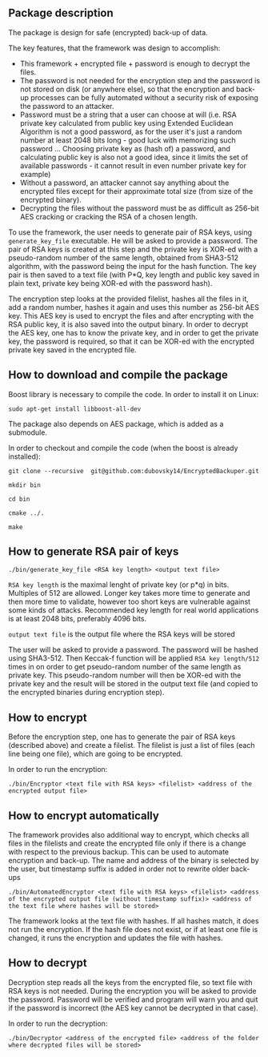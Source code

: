 

Package description
---------------------
The package is design for safe (encrypted) back-up of data.

The key features, that the framework was design to accomplish:

* This framework + encrypted file + password is enough to decrypt the files.
* The password is not needed for the encryption step and the password is not stored on disk (or anywhere else), so that the encryption and back-up processes can be fully automated without a security risk of exposing the password to an attacker.
* Password must be a string that a user can choose at will (i.e. RSA private key calculated from public key using Extended Euclidean Algorithm is not a good password, as for the user it's just a random number at least 2048 bits long - good luck with memorizing such password ... Choosing private key as (hash of) a password, and calculating public key is also not a good idea, since it limits the set of available passwords - it cannot result in even number private key for example)
* Without a password, an attacker cannot say anything about the encrypted files except for their approximate total size (from size of the encrypted binary).
* Decrypting the files without the password must be as difficult as 256-bit AES cracking or cracking the RSA of a chosen length.

To use the framework, the user needs to generate pair of RSA keys, using ```generate_key_file``` executable. He will be asked to provide a password.
The pair of RSA keys is created at this step and the private key is XOR-ed with a pseudo-random number of the same length, obtained from SHA3-512 algorithm, with the password being the input for the hash function.
The key pair is then saved to a text file (with P*Q, key length and public key saved in plain text, private key being XOR-ed with the password hash).

The encryption step looks at the provided filelist, hashes all the files in it, add a random number, hashes it again and uses this number as 256-bit AES key.
This AES key is used to encrypt the files and after encrypting with the RSA public key, it is also saved into the output binary.
In order to decrypt the AES key, one has to know the private key, and in order to get the private key, the password is required, so that it can be XOR-ed with the encrypted private key saved in the encrypted file.


How to download and compile the package
----------------------------------------

Boost library is necessary to compile the code. In order to install it on Linux:

```
sudo apt-get install libboost-all-dev
```

The package also depends on AES package, which is added as a submodule.

In order to checkout and compile the code (when the boost is already installed):

```
git clone --recursive  git@github.com:dubovsky14/EncryptedBackuper.git

mkdir bin

cd bin

cmake ../.

make
```

How to generate RSA pair of keys
---------------------------------
```
./bin/generate_key_file <RSA key length> <output text file>
```

```RSA key length``` is the maximal lenght of private key (or p*q) in bits. Multiples of 512 are allowed.
Longer key takes more time to generate and then more time to validate, however too short keys are vulnerable against some kinds of attacks.
Recommended key length for real world applications is at least 2048 bits, preferably 4096 bits.

```output text file``` is the output file where the RSA keys will be stored

The user will be asked to provide a password. The password will be hashed using SHA3-512.
Then Keccak-f function will be applied ```RSA key length/512``` times in on order to get pseudo-random number of the same length as private key.
This pseudo-random number will then be XOR-ed with the private key and the result will be stored in the output text file (and copied to the encrypted binaries during encryption step).

How to encrypt
---------------------------------

Before the  encryption step, one has to generate the pair of RSA keys (described above) and create a filelist. The filelist is just a list of files (each line being one file), which are going to be encrypted.

In order to run the encryption:

```
./bin/Encryptor <text file with RSA keys> <filelist> <address of the encrypted output file>
```

How to encrypt automatically
---------------------------------

The framework provides also additional way to encrypt, which checks all files in the filelists and create the encrypted file only if there is a change with respect to the previous backup. This can be used to automate encryption and back-up. The name and address of the binary is selected by the user, but timestamp suffix is added in order not to rewrite older back-ups

```
./bin/AutomatedEncryptor <text file with RSA keys> <filelist> <address of the encrypted output file (without timestamp suffix)> <address of the text file where hashes will be stored>
```

The framework looks at the text file with hashes. If all hashes match, it does not run the encryption.
If the hash file does not exist, or if at least one file is changed, it runs the encryption and updates the file with hashes.

How to decrypt
---------------------------------

Decryption step reads all the keys from the encrypted file, so text file with RSA keys is not needed.
During the encryption you will be asked to provide the password.
Password will be verified and program will warn you and quit if the password is incorrect (the AES key cannot be decrypted in that case).

In order to run the decryption:

```
./bin/Decryptor <address of the encrypted file> <address of the folder where decrypted files will be stored>
```